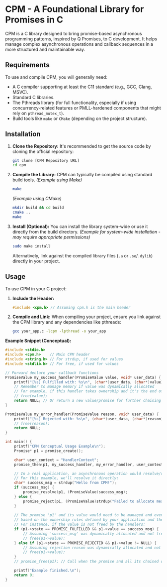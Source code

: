 # CPM - A Foundational Library for Promises in C

CPM is a C library designed to bring promise-based asynchronous programming patterns, inspired by Q Promises, to C development. It helps manage complex asynchronous operations and callback sequences in a more structured and maintainable way.

## Requirements

To use and compile CPM, you will generally need:

* A C compiler supporting at least the C11 standard (e.g., GCC, Clang, MSVC).
* Standard C libraries.
* The Pthreads library (for full functionality, especially if using concurrency-related features or PMLL-hardened components that might rely on `pthread_mutex_t`).
* Build tools like `make` or `CMake` (depending on the project structure).

## Installation

1.  **Clone the Repository:**
    It's recommended to get the source code by cloning the official repository:
    ```bash
    git clone [CPM Repository URL]
    cd cpm
    ```

2.  **Compile the Library:**
    CPM can typically be compiled using standard build tools.
    *(Example using Make)*
    ```bash
    make
    ```
    *(Example using CMake)*
    ```bash
    mkdir build && cd build
    cmake ..
    make
    ```

3.  **Install (Optional):**
    You can install the library system-wide or use it directly from the build directory.
    *(Example for system-wide installation - may require appropriate permissions)*
    ```bash
    sudo make install
    ```
    Alternatively, link against the compiled library files (`.a` or `.so`/`.dylib`) directly in your project.

## Usage

To use CPM in your C project:

1.  **Include the Header:**
    ```c
    #include <cpm.h> // Assuming cpm.h is the main header
    ```

2.  **Compile and Link:**
    When compiling your project, ensure you link against the CPM library and any dependencies like pthreads:
    ```bash
    gcc your_app.c -lcpm -lpthread -o your_app
    ```

**Example Snippet (Conceptual):**

```c
#include <stdio.h>
#include <cpm.h>    // Main CPM header
#include <string.h> // For strdup, if used for values
#include <stdlib.h> // For free, if used for values

// Forward declare your callback functions
PromiseValue my_success_handler(PromiseValue value, void* user_data) {
    printf("[%s] Fulfilled with: %s\n", (char*)user_data, (char*)value);
    // Remember to manage memory if value was dynamically allocated
    // For example, if this handler takes ownership and it's the end of its use:
    // free(value);
    return NULL; // Or return a new value/promise for further chaining
}

PromiseValue my_error_handler(PromiseValue reason, void* user_data) {
    printf("[%s] Rejected with: %s\n", (char*)user_data, (char*)reason);
    // free(reason);
    return NULL;
}

int main() {
    printf("CPM Conceptual Usage Example\n");
    Promise* p1 = promise_create();

    char* user_context = "HandlerContext";
    promise_then(p1, my_success_handler, my_error_handler, user_context);

    // In a real application, an asynchronous operation would resolve/reject 'p1'
    // For this example, we'll resolve it directly:
    char* success_msg = strdup("Hello from CPM!");
    if (success_msg) {
        promise_resolve(p1, (PromiseValue)success_msg);
    } else {
        promise_reject(p1, (PromiseValue)strdup("Failed to allocate message"));
    }
    
    // The promise 'p1' and its value would need to be managed and eventually freed
    // based on the ownership rules defined by your application and the library.
    // For instance, if the value is not freed by the handlers:
    if (p1->state == PROMISE_FULFILLED && p1->value == success_msg) {
        // Assuming 'success_msg' was dynamically allocated and not freed by handler
        // free(p1->value); 
    } else if (p1->state == PROMISE_REJECTED && p1->value != NULL) {
        // Assuming rejection reason was dynamically allocated and not freed by handler
        // free(p1->value);
    }
    // promise_free(p1); // Call when the promise and all its chained operations are truly complete.

    printf("Example finished.\n");
    return 0;
}

